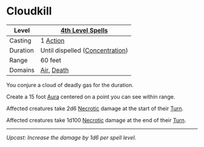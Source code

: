 # Cloudkill

| Level    | [4th Level Spells](4th%20Level%20Spells.md)                                  |
| -------- | ---------------------------------------------------------------------------- |
| Casting  | 1 [Action](../../../../Game%20Procedures/Core%20Procedures/Action.md)        |
| Duration | Until dispelled ([Concentration](../../Concentration.md))                    |
| Range    | 60 feet                                                                      |
| Domains  | [Air](../../Spell%20Domains/Air.md), [Death](../../Spell%20Domains/Death.md) |

You conjure a cloud of deadly gas for the duration.

Create a 15 foot [Aura](../../Areas%20of%20Effect/Aura.md) centered on a point you can see within range.

Affected creatures take 2d6 [Necrotic](../../../../Game%20Procedures/Combat/Damage%20Types/Necrotic.md) damage at the start of their [Turn](../../../../Game%20Procedures/Core%20Procedures/Turn.md).

Affected creatures take 1d100 [Necrotic](../../../../Game%20Procedures/Combat/Damage%20Types/Necrotic.md) damage at the end of their [Turn](../../../../Game%20Procedures/Core%20Procedures/Turn.md).

---
*Upcast: Increase the damage by 1d6 per spell level.*

